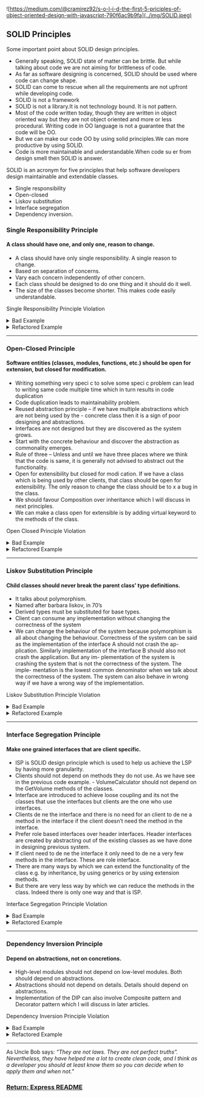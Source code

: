 ![https://medium.com/@cramirez92/s-o-l-i-d-the-first-5-priciples-of-object-oriented-design-with-javascript-790f6ac9b9fa](../img/SOLID.jpeg)

## SOLID Principles
Some important point about SOLID design principles.
- Generally speaking, SOLID state of matter can be brittle. But while talking about code we are not aiming for brittleness of code.
- As far as software designing is concerned, SOLID should be used where code can change shape.
- SOLID can come to rescue when all the requirements are not upfront while developing code.
- SOLID is not a framework
- SOLID is not a library.It is not technology bound. It is not pattern.
- Most of the code written today, though they are written in object oriented way but they are not object oriented and more or less procedural. Writing code in OO language is not a guarantee that the code will be OO.
- But we can make our code OO by using solid principles.We can more productive by using SOLID.
- Code is more maintainable and understandable.When code su er from design smell then SOLID is answer.

SOLID is an acronym for five principles that help software developers design maintainable and extendable classes.
- Single responsibility
- Open-closed
- Liskov substitution
- Interface segregation
- Dependency inversion.

### Single Responsibility Principle

#### A class should have one, and only one, reason to change.
- A class should have only single responsibility. A single reason to change.
- Based on separation of concerns.
- Vary each concern independently of other concern.
- Each class should be designed to do one thing and it should do it well.
- The size of the classes become shorter. This makes code easily understandable.

Single Responsibility Principle Violation

<details>
<summary>Bad Example</summary>
<p>

```js
class UserSettings {
  constructor(user) {
    this.user = user;
  }

  changeSettings(settings) {
    if (this.verifyCredentials()) {
    // ...
  }
}

verifyCredentials() {
  // ...
  }
}
```

</p>
</details>

<details>
<summary>Refactored Example</summary>
<p>

```js
class UserAuth {
  constructor(user) {
    this.user = user;
  }

verifyCredentials() {
  // ...
  }
}

class UserSettings {
  constructor(user) {
    this.user = user;
    this.auth = new UserAuth(user);
}

changeSettings(settings) {
  if (this.auth.verifyCredentials()) {
    // ...
    }
  }
}
```

</p>
</details>

----

### Open-Closed Principle

#### Software entities (classes, modules, functions, etc.) should be open for extension, but closed for modification.
- Writing something very speci c to solve some speci c problem can lead to writing same code multiple time which in turn results in code duplication
- Code duplication leads to maintainability problem.
- Reused abstraction principle – if we have multiple abstractions which are not being used by the - concrete class then it is a sign of poor designing and abstractions.
- Interfaces are not designed but they are discovered as the system grows.
- Start with the concrete behaviour and discover the abstraction as commonality emerges.
- Rule of three – Unless and until we have three places where we think that the code is same, it is generally not advised to abstract out the functionality.
- Open for extensibility but closed for modi cation. If we have a class which is being used by other clients, that class should be open for extensibility. The only reason to change the class should be to  x a bug in the class.
- We should favour Composition over inheritance which I will discuss in next principles.
- We can make a class open for extensible is by adding virtual keyword to the methods of the class.

Open Closed Principle Violation

<details>
<summary>Bad Example</summary>
<p>

```js
var iceCreamFlavors=["chocolate","vanilla"];
var iceCreamMaker={
makeIceCream (flavor) {
  if(iceCreamFlavors.indexOf(flavor)>-1){
    console.log("Great success. You now have ice cream.")
  } else {
    console.log("Epic fail. No ice cream for you.")
    }
  }
}
export default iceCreamMaker;
```

</p>
</details>

<details>
<summary>Refactored Example</summary>
<p>

```js
var iceCreamFlavors = ["chocolate","vanilla"];
var iceCreamMaker = {
makeIceCream (flavor) {
  if(iceCreamFlavors.indexOf(flavor)>-1){
    console.log("Great success. You now have ice cream.")
  } else {
    console.log("Epic fail. No ice cream for you.")
  }
}
addFlavor(flavor){
  iceCreamFlavors.push(flavor);
  }
}
export default iceCreamMaker;
```

</p>
</details>

----

### Liskov Substitution Principle

#### Child classes should never break the parent class' type definitions.
- It talks about polymorphism.
- Named after barbara liskov, in 70’s
- Derived types must be substituted for base types.
- Client can consume any implementation without changing the correctness of the system
- We can change the behaviour of the system because polymorphism is all about changing the behaviour. 
Correctness of the system can be said as the implementation of the interface A should not crash the ap- plication. Similarly implementation of the interface B should also not crash the application. But any im- plementation of the system is crashing the system that is not the correctness of the system. The imple- mentation is the lowest common denominator when we talk about the correctness of the system. The system can also behave in wrong way if we have a wrong way of the implementation.

Liskov Substitution Principle Violation

<details>
<summary>Bad Example</summary>
<p>

```js
class Rectangle {
  constructor() {
    this.width = 0;
    this.height = 0;
    }

  setColor(color) {
  // ...
  }

  render(area) {
  // ...
  }

  setWidth(width) {
    this.width = width;
  }

  setHeight(height) {
    this.height = height;
  }

  getArea() {
    return this.width * this.height;
  }
}

class Square extends Rectangle {
  setWidth(width) {
    this.width = width;
    this.height = width;
  }

  setHeight(height) {
    this.width = height;
    this.height = height;
  }
}

function renderLargeRectangles(rectangles) {
  rectangles.forEach((rectangle) => {
  rectangle.setWidth(4);
  rectangle.setHeight(5);
  const area = rectangle.getArea(); // BAD: Returns 25 for Square. Should be 20.
  rectangle.render(area);
  });
}

const rectangles = [new Rectangle(), new Rectangle(), new Square()];
renderLargeRectangles(rectangles);
```

</p>
</details>

<details>
<summary>Refactored Example</summary>
<p>

```js
class Shape {
  setColor(color) {
    // ...
  }

  render(area) {
    // ...
  }
}

class Rectangle extends Shape {
  constructor(width, height) {
    super();
    this.width = width;
    this.height = height;
}

getArea() {
    return this.width * this.height;
  }
}

class Square extends Shape {
  constructor(length) {
    super();
    this.length = length;
  }

getArea() {
    return this.length * this.length;
  }
}

function renderLargeShapes(shapes) {
  shapes.forEach((shape) => {
    const area = shape.getArea();
    shape.render(area);
  });
}

const shapes = [new Rectangle(4, 5), new Rectangle(4, 5), new Square(5)];
renderLargeShapes(shapes);
```

</p>
</details>

----

### Interface Segregation Principle

#### Make one grained interfaces that are client specific.
- ISP is SOLID design principle which is used to help us achieve the LSP by having more granularity.
- Clients should not depend on methods they do not use. As we have see in the previous code example. - VolumeCalculator should not depend on the GetVolume methods of the classes.
- Interface are introduced to achieve loose coupling and its not the classes that use the interfaces but clients are the one who use interfaces.
- Clients de ne the interface and there is no need for an client to de ne a method in the interface if the client doesn’t need the method in the interface.
- Prefer role based interfaces over header interfaces. Header interfaces are created by abstracting out of the existing classes as we have done in designing previous system.
- If client need to de ne the interface it only need to de ne a very few methods in the interface. These are role interface.
- There are many ways by which we can extend the functionality of the class e.g. by inheritance, by using generics or by using extension methods.
- But there are very less way by which we can reduce the methods in the class. Indeed there is only one way and that is ISP.

Interface Segregation Principle Violation

<details>
<summary>Bad Example</summary>
<p>

```js
class DOMTraverser {
  constructor(settings) {
    this.settings = settings;
    this.setup();
  }

  setup() {
    this.rootNode = this.settings.rootNode;
    this.animationModule.setup();
  }

  traverse() {
    // ...
  }
}

const $ = new DOMTraverser({
  rootNode: document.getElementsByTagName('body'),
    animationModule() {} // Most of the time, we won't need to animate when traversing.
    // ...
});
```

</p>
</details>

<details>
<summary>Refactored Example</summary>
<p>

```js
class DOMTraverser {
  constructor(settings) {
    this.settings = settings;
    this.options = settings.options;
    this.setup();
  }

  setup() {
    this.rootNode = this.settings.rootNode;
    this.setupOptions();
  }

  setupOptions() {
    if (this.options.animationModule) {
    // ...
    }
  }

  traverse() {
    // ...
  }
}

const $ = new DOMTraverser({
  rootNode: document.getElementsByTagName('body'),
  options: {
    animationModule() {}
  }
});
```

</p>
</details>

----

### Dependency Inversion Principle

#### Depend on abstractions, not on concretions.
- High-level modules should not depend on low-level modules. Both should depend on abstractions.
- Abstractions should not depend on details. Details should depend on abstractions.
- Implementation of the DIP can also involve Composite pattern and Decorator pattern which I will discuss in later articles.

Dependency Inversion Principle Violation

<details>
<summary>Bad Example</summary>
<p>

```js
class InventoryRequester {
  constructor() {
    this.REQ_METHODS = ['HTTP'];
}

  requestItem(item) {
    // ...
  }
}

class InventoryTracker {
  constructor(items) {
    this.items = items;

    // BAD: We have created a dependency on a specific request implementation.
    // We should just have requestItems depend on a request method: `request`
    this.requester = new InventoryRequester();
  }

  requestItems() {
    this.items.forEach((item) => {
    this.requester.requestItem(item);
    });
  }
}

const inventoryTracker = new InventoryTracker(['apples', 'bananas']);
inventoryTracker.requestItems();
```

</p>
</details>

<details>
<summary>Refactored Example</summary>
<p>

```js
class InventoryTracker {
  constructor(items, requester) {
    this.items = items;
    this.requester = requester;
  }

  requestItems() {
    this.items.forEach((item) => {
    this.requester.requestItem(item);
    });
  }
}

class InventoryRequesterV1 {
  constructor() {
    this.REQ_METHODS = ['HTTP'];
  }

  requestItem(item) {
    // ...
  }
}

class InventoryRequesterV2 {
  constructor() {
    this.REQ_METHODS = ['WS'];
  }

  requestItem(item) {
    // ...
  }
}

// By constructing our dependencies externally and injecting them, we can easily
// substitute our request module for a fancy new one that uses WebSockets.
const inventoryTracker = new InventoryTracker(['apples', 'bananas'], new InventoryRequesterV2());
inventoryTracker.requestItems();
```

</p>
</details>

----

As Uncle Bob says: _“They are not laws. They are not perfect truths”. Nevertheless, they have helped me a lot to create clean code, and I think as a developer you should at least know them so you can decide when to apply them and when not."_

### [Return: Express README](../README.md)
